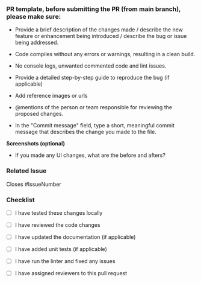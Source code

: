 ### PR template, before submitting the PR (from main branch), please make sure:

- Provide a brief description of the changes made / 
  describe the new feature or enhancement being introduced /
  describe the bug or issue being addressed.

- Code compiles without any errors or warnings, resulting in a clean build.

- No console logs, unwanted commented code and lint issues.

- Provide a detailed step-by-step guide to reproduce the bug (if applicable)

- Add reference images or urls

- @mentions of the person or team responsible for reviewing the proposed changes.

- In the "Commit message" field, type a short, meaningful commit message that describes the change you made to the file. 

**Screenshots (optional)**
- If you made any UI changes, what are the before and afters?


### Related Issue

Closes #IssueNumber


### Checklist

- [ ] I have tested these changes locally
- [ ] I have reviewed the code changes
- [ ] I have updated the documentation (if applicable)
- [ ] I have added unit tests (if applicable)
- [ ] I have run the linter and fixed any issues
- [ ] I have assigned reviewers to this pull request

